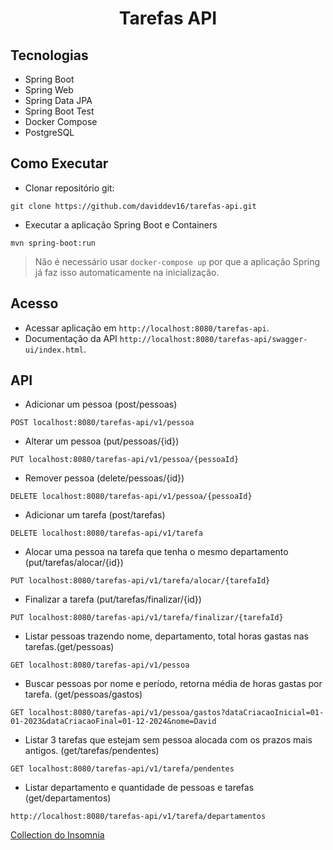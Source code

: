 <h1 align="center">
  Tarefas API
</h1>

## Tecnologias
 
- Spring Boot
- Spring Web
- Spring Data JPA
- Spring Boot Test
- Docker Compose
- PostgreSQL


## Como Executar

- Clonar repositório git:
```
git clone https://github.com/daviddev16/tarefas-api.git
```

- Executar a aplicação Spring Boot e Containers
  
```
mvn spring-boot:run
```

> Não é necessário usar `docker-compose up` por que a aplicação Spring já faz isso automaticamente na inicialização.


## Acesso
 
- Acessar aplicação em `http://localhost:8080/tarefas-api`.
- Documentação da API `http://localhost:8080/tarefas-api/swagger-ui/index.html`.




## API

- Adicionar um pessoa (post/pessoas)
```
POST localhost:8080/tarefas-api/v1/pessoa
```
- Alterar um pessoa (put/pessoas/{id})
```
PUT localhost:8080/tarefas-api/v1/pessoa/{pessoaId}
```		
- Remover pessoa (delete/pessoas/{id})
```
DELETE localhost:8080/tarefas-api/v1/pessoa/{pessoaId}
```				
- Adicionar um tarefa (post/tarefas)
```
DELETE localhost:8080/tarefas-api/v1/tarefa
```
- Alocar uma pessoa na tarefa que tenha o mesmo departamento (put/tarefas/alocar/{id})
```
PUT localhost:8080/tarefas-api/v1/tarefa/alocar/{tarefaId}
```			
- Finalizar a tarefa (put/tarefas/finalizar/{id})
```
PUT localhost:8080/tarefas-api/v1/tarefa/finalizar/{tarefaId}
```		
- Listar pessoas trazendo nome, departamento, total horas gastas nas tarefas.(get/pessoas)
```
GET localhost:8080/tarefas-api/v1/pessoa
```				
- Buscar pessoas por nome e período, retorna média de horas gastas por tarefa. (get/pessoas/gastos)
```
GET localhost:8080/tarefas-api/v1/pessoa/gastos?dataCriacaoInicial=01-01-2023&dataCriacaoFinal=01-12-2024&nome=David
```		
- Listar 3 tarefas que estejam sem pessoa alocada com os prazos mais antigos. (get/tarefas/pendentes)
```
GET localhost:8080/tarefas-api/v1/tarefa/pendentes
```		   
- Listar departamento e quantidade de pessoas e tarefas (get/departamentos)
```
http://localhost:8080/tarefas-api/v1/tarefa/departamentos
```

[Collection do Insomnia](https://github.com/daviddev16/tarefas-api/blob/master/Insomnia-API-Collection.json)
